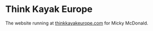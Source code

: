 # Think Kayak Europe

The website running at [thinkkayakeurope.com](http://www.thinkkayakeurope.com) for Micky McDonald.
